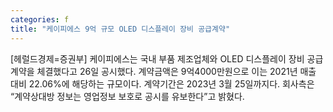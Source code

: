 ```yaml
---
categories: f
title: "케이피에스 9억 규모 OLED 디스플레이 장비 공급계약"
---
```

[헤럴드경제=증권부] 케이피에스는 국내 부품 제조업체와 OLED 디스플레이 장비 공급계약을 체결했다고 26일 공시했다. 계약금액은 9억4000만원으로 이는 2021년 매출 대비 22.06%에 해당하는 규모이다. 계약기간은 2023년 3월 25일까지다. 회사측은 &ldquo;계약상대방 정보는 영업정보 보호로 공시를 유보한다&rdquo;고 밝혔다.